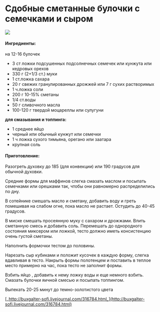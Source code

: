 # Сдобные сметанные булочки с семечками и сыром

![](https://s-media-cache-ak0.pinimg.com/564x/71/1b/47/711b47dbe569fba86154d65bf94d702b.jpg)

#### Ингредиенты:

на 12-16 булочек

* 3 ст ложки подсушенных подсолнечных семечек или кунжута или кедровых орехов
* 330 г \(2+1/3 ст.\) муки
* 1 ст.ложка сахара
* 20 г свежих гранулированных дрожжей или 7 г сухих растворимых
* 1 ч.ложка соли
* 200 г 10-15% сметаны
* 1/4 ст.воды
* 50 г сливочного масла
* 100-120 г твердой моцареллы или сулугуни

**для смазывания и топпинга:**

* 1 среднее яйцо
* черный или обычный кунжут или семечки
* 1 ч ложка сухого тимьяна, орегано или заатара
* крупная соль

#### Приготовление:

Разогреть духовку до 185 \(для конвекции\) или 190 градусов для обычной духовки.

Средние формы для маффинов слегка смазать маслом и посыпать семечками или орешками так, чтобы они равномерно распределились по дну.

В сотейнике смешать масло и сметану, добавить воду и греть помешивая на слабом огне, пока масло не растает. Остудить до 40-45 градусов.

В миске смешать просеянную муку с сахаром и дрожжами. Влить сметанную смесь и добавить соль. Перемешать до однородного состояния миксером или ложкой, тесто должно иметь консистенцию очень густой сметаны.

Наполнить формочки тестом до половины.

Нарезать сыр кубиками и положит кусочек в каждую форму, слегка вдавливая в тесто. Накрыть формы полотенцем и поставить в теплое место примерно на час, пока тесто не заполнит формы.

Взбить яйцо , добавить к нему ложку воды и еще немного взбить. Смазать булочки яичной смесью и посыпать топпингом.

Выпекать 20-25 минут до темно-золотистого цвета

[_http://buxgalter-sofi.livejournal.com/316784.html_](http://buxgalter-sofi.livejournal.com/316784.html)

